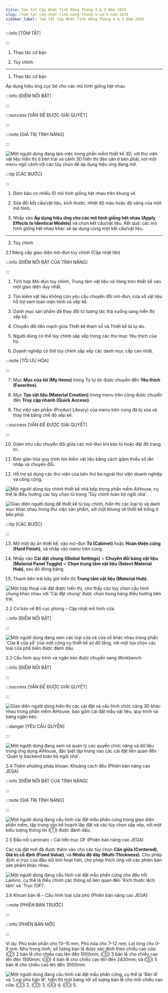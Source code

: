 ```yaml
---
title: Tóm Tắt Cập Nhật Tính Năng Tháng 4 & 5 Năm 2025
slug: /tom-tat-cap-nhat-tinh-nang-thang-4-va-5-nam-2025
sidebar_label: Tóm Tắt Cập Nhật Tính Năng Tháng 4 & 5 Năm 2025
---
```


:::info [TÓM TẮT]

:::

1. Thao tác cơ bản

2. Tùy chỉnh

---

1. Thao tác cơ bản

Áp dụng hiệu ứng cục bộ cho các mô hình giống hệt nhau

:::info [ĐIỂM NỔI BẬT]

:::

:::success [VẤN ĐỀ ĐƯỢC GIẢI QUYẾT]

:::

:::note [GIÁ TRỊ TÍNH NĂNG]

:::

![Một người dùng đang làm việc trong phần mềm thiết kế 3D, với thư viện vật liệu hiển thị ở bên trái và cảnh 3D hiển thị đèn sàn ở bên phải, nơi một menu ngữ cảnh với các tùy chọn để áp dụng hiệu ứng đang mở.](https://storage.googleapis.com/jegavn_kb/images/16bce897-6280-4a70-ae44-a4a1c197df90.png)

:::tip [CÁC BƯỚC]

:::

1. Đảm bảo có nhiều ID mô hình giống hệt nhau trên khung vẽ.

2. Sửa đổi kết cấu/vật liệu, kích thước, nhiệt độ màu hoặc độ sáng của một mô hình.

3. Nhấp vào **Áp dụng hiệu ứng cho các mô hình giống hệt nhau (Apply Effects to Identical Models)** và chọn kết cấu/vật liệu. Kết quả: các mô hình giống hệt nhau khác sẽ áp dụng cùng một kết cấu/vật liệu.

---

2. Tùy chỉnh

2.1 Nâng cấp giao diện mô-đun tùy chỉnh (Cập nhật lớn)

:::info [ĐIỂM NỔI BẬT CỦA TÍNH NĂNG]

:::

1. Tích hợp Mô-đun tùy chỉnh, Trung tâm vật liệu và Vòng tròn thiết kế vào một giao diện duy nhất.

2. Tìm kiếm vật liệu không còn yêu cầu chuyển đổi mô-đun; cửa sổ vật liệu hỗ trợ xem toàn màn hình và xếp kề.

3. Danh mục sản phẩm đã thay đổi từ tương tác thả xuống sang hiển thị xếp kề.

4. Chuyển đổi liền mạch giữa Thiết kế tham số và Thiết kế tủ tự do.

5. Người dùng có thể tùy chỉnh sắp xếp trong các thư mục Yêu thích của họ.

6. Doanh nghiệp có thể tùy chỉnh sắp xếp các danh mục cấp cao nhất.

:::note [TỐI ƯU HÓA]

:::

7. Mục **Mục của tôi (My Items)** trong Tủ tự do được chuyển đến **Yêu thích (Favorites)**.

8. Mục **Tạo vật liệu (Material Creation)** trong menu trên cùng được chuyển đến **Truy cập nhanh (Quick Access)**.

9. Thư viện sản phẩm (Product Library) của menu trên cùng đã bị xóa và thay thế bằng chế độ xếp kề.

:::success [VẤN ĐỀ ĐƯỢC GIẢI QUYẾT]

:::

10. Giảm nhu cầu chuyển đổi giữa các mô-đun khi kéo tủ hoặc đặt đồ trang trí.

11. Đơn giản hóa quy trình tìm kiếm vật liệu bằng cách giảm thiểu số lần nhấp và chuyển đổi.

12. Hỗ trợ sử dụng các thư viện của bên thứ ba ngoài thư viện doanh nghiệp và công cộng.

![Một người dùng tùy chỉnh thiết kế nhà bếp trong phần mềm AiHouse, cụ thể là điều hướng các tùy chọn tủ trong 'Tùy chỉnh toàn bộ ngôi nhà'.](https://storage.googleapis.com/jegavn_kb/images/6ee1a265-7737-4c43-b39d-6e2f16fa3c56.png)

![Giao diện người dùng để thiết kế tủ tùy chỉnh, hiển thị các loại tủ và danh mục khác nhau trong thư viện sản phẩm, với một khung vẽ thiết kế trống ở bên phải.](https://storage.googleapis.com/jegavn_kb/images/112233ac-2459-4973-8227-bf10b657b679.png)

:::tip [CÁC BƯỚC]

:::

13. Mở một dự án thiết kế, vào mô-đun **Tủ (Cabinet)** hoặc **Hoàn thiện cứng (Hard Finish)**, và nhấp vào menu trên cùng.

14. Nhấp vào **Cài đặt chung (Global Settings)** > **Chuyển đổi bảng vật liệu (Material Panel Toggle)** > **Chọn trung tâm vật liệu (Select Material Hub)**, sau đó đóng bảng.

15. Thanh bên trái bây giờ hiển thị **Trung tâm vật liệu (Material Hub)**.

![Một hộp thoại cài đặt được hiển thị, cho thấy các tùy chọn cấu hình chung khác nhau với 'Cài đặt chung' được chọn trong bảng điều hướng bên trái.](https://storage.googleapis.com/jegavn_kb/images/e9d13c2d-79c6-4c18-a60a-02edaa7c1f59.png)

2.2 Cơ bản về Bố cục phòng – Cập nhật mô hình cửa

:::info [ĐIỂM NỔI BẬT]

:::

![Một người dùng đang xem các loại cửa và cửa sổ khác nhau trong phần 'Cửa & cửa sổ' của một công cụ thiết kế sơ đồ tầng, với một lựa chọn các loại cửa phổ biến được đánh dấu.](https://storage.googleapis.com/jegavn_kb/images/5585fbc0-eab2-40f2-8d05-5ad7de7cef3d.png)

2.3 Cấu hình quy trình và ngăn kéo được chuyển sang Workbench

:::info [ĐIỂM NỔI BẬT]

:::

:::success [VẤN ĐỀ ĐƯỢC GIẢI QUYẾT]

:::

![Giao diện người dùng hiển thị các cài đặt và cấu hình chức năng 3D khác nhau trong phần mềm AiHouse, bao gồm cài đặt mẫu vật liệu, quy trình và bảng ngăn kéo.](https://storage.googleapis.com/jegavn_kb/images/d8dca45e-1ccb-4ffe-91fb-d0d567381d66.png)

:::danger [YÊU CẦU QUYỀN]

:::

![Một người dùng đang xem và quản lý các quyền chức năng và dữ liệu trong ứng dụng AiHouse, đặc biệt tập trung vào các cài đặt liên quan đến 'Quản lý backend toàn bộ ngôi nhà'.](https://storage.googleapis.com/jegavn_kb/images/8d56e555-8498-4411-863b-41076474ce7c.png)

2.4 Thêm phương pháp khoan: Khoảng cách đều (Phiên bản nâng cao JEGA)

:::info [ĐIỂM NỔI BẬT CỦA TÍNH NĂNG]

:::

:::note [GIÁ TRỊ TÍNH NĂNG]

:::

![Một người dùng đang cấu hình cài đặt mẫu phần cứng trong giao diện phần mềm, tập trung vào kế hoạch lắp đặt và các tùy chọn sắp xếp, với một biểu tượng thông tin (①) được đánh dấu.](https://storage.googleapis.com/jegavn_kb/images/80951e0c-8d48-4e23-9766-de5bbc920178.png)

2.5 Đầu nối Laminato – Cải tiến trục OF (Phiên bản nâng cao JEGA)

Các cài đặt mới đã được thêm vào cho các tùy chọn **Căn giữa (Centered)**, **Giá trị cố định (Fixed Value)**, và **Nhiều độ dày (Multi-Thickness)**.
Cho phép định vị trục của đầu nối linh hoạt hơn, cho phép thích ứng với các phiên bản sản phẩm khác nhau.

![Một người dùng đang cấu hình cài đặt mẫu phần cứng cho đầu nối Lamino, cụ thể là điều chỉnh các thông số liên quan đến 'Kích thước lệch tâm' và 'Trục (OF)'.](https://storage.googleapis.com/jegavn_kb/images/ee5db0a6-986d-4c76-9bc0-7e6870559a3c.png)

2.6 Khoan bản lề – Cấu hình loại cửa phủ (Phiên bản nâng cao JEGA)

:::note [PHIÊN BẢN TRƯỚC]

:::

:::info [PHIÊN BẢN MỚI]

:::

Ví dụ: Phủ toàn phần cho 13–15 mm, Phủ nửa cho 7–12 mm, Lọt lòng cho 0–6 mm. Như trong hình, số lượng bản lề được xác định theo chiều cao cửa: (②) 2 bản lề cho chiều cao lên đến 1000mm, (③) 3 bản lề cho chiều cao lên đến 1500mm, (④) 4 bản lề cho chiều cao lên đến 2420mm, và (⑤) 5 bản lề cho chiều cao lên đến 3000mm.

![Một người dùng đang cấu hình cài đặt mẫu phần cứng, cụ thể là 'Bản lề' và 'Loại phủ bản lề', hiển thị một bảng với số lượng bản lề cho mỗi chiều cao cửa: (②) 2, (③) 3, (④) 4, (⑤) 5.](https://storage.googleapis.com/jegavn_kb/images/f2eff1ae-a9dd-49cd-849e-73e98f8833ee.png)